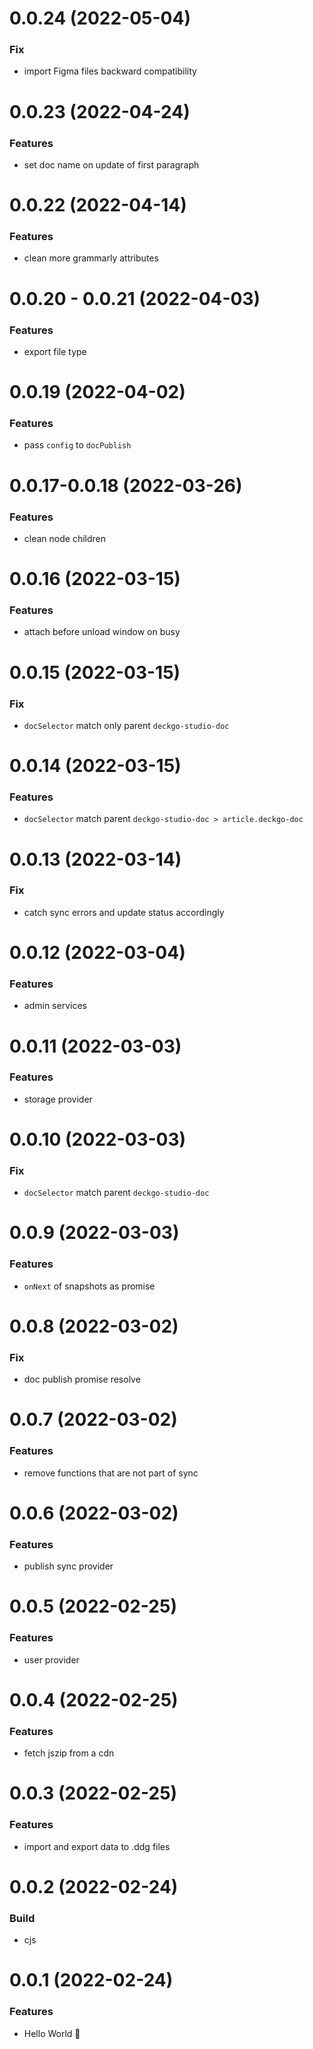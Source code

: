 # 0.0.24 (2022-05-04)

### Fix

- import Figma files backward compatibility

# 0.0.23 (2022-04-24)

### Features

- set doc name on update of first paragraph

# 0.0.22 (2022-04-14)

### Features

- clean more grammarly attributes

# 0.0.20 - 0.0.21 (2022-04-03)

### Features

- export file type

# 0.0.19 (2022-04-02)

### Features

- pass `config` to `docPublish`

# 0.0.17-0.0.18 (2022-03-26)

### Features

- clean node children

# 0.0.16 (2022-03-15)

### Features

- attach before unload window on busy

# 0.0.15 (2022-03-15)

### Fix

- `docSelector` match only parent `deckgo-studio-doc`

# 0.0.14 (2022-03-15)

### Features

- `docSelector` match parent `deckgo-studio-doc > article.deckgo-doc`

# 0.0.13 (2022-03-14)

### Fix

- catch sync errors and update status accordingly

# 0.0.12 (2022-03-04)

### Features

- admin services

# 0.0.11 (2022-03-03)

### Features

- storage provider

# 0.0.10 (2022-03-03)

### Fix

- `docSelector` match parent `deckgo-studio-doc`

# 0.0.9 (2022-03-03)

### Features

- `onNext` of snapshots as promise

# 0.0.8 (2022-03-02)

### Fix

- doc publish promise resolve

# 0.0.7 (2022-03-02)

### Features

- remove functions that are not part of sync

# 0.0.6 (2022-03-02)

### Features

- publish sync provider

# 0.0.5 (2022-02-25)

### Features

- user provider

# 0.0.4 (2022-02-25)

### Features

- fetch jszip from a cdn

# 0.0.3 (2022-02-25)

### Features

- import and export data to .ddg files

# 0.0.2 (2022-02-24)

### Build

- cjs

# 0.0.1 (2022-02-24)

### Features

- Hello World 👋
